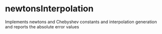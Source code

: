 # newtonsInterpolation
Implements newtons and Chebyshev constants and interpolation generation and reports the absolute error values
